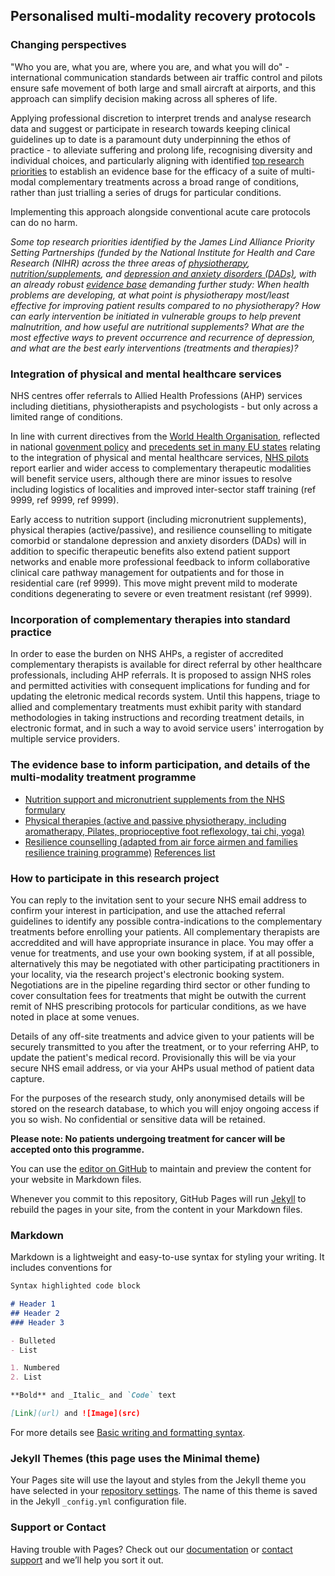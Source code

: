## Personalised multi-modality recovery protocols

### Changing perspectives
"Who you are, what you are, where you are, and what you will do" - international communication standards between air traffic control and pilots ensure safe movement of both large and small aircraft at airports, and this approach can simplify decision making across all spheres of life. 

Applying professional discretion to interpret trends and analyse research data and suggest or participate in research towards keeping clinical guidelines up to date is a paramount duty underpinning the ethos of practice - to alleviate suffering and prolong life, recognising diversity and individual choices, and particularly aligning with identified [top research priorities](https://www.pmmrp.github.io) to establish an evidence base for the efficacy of a suite of multi-modal complementary treatments across a broad range of conditions, rather than just trialling a series of drugs for particular conditions. 

Implementing this approach alongside conventional acute care protocols can do no harm.

*Some top research priorities identified by the James Lind Alliance Priority Setting Partnerships (funded by the National Institute for Health and Care Research (NIHR) across the three areas of [physiotherapy](https://www.jla.nihr.ac.uk/priority-setting-partnerships/physiotherapy/Physiotherapy-top-10-priorities.htm), [nutrition/supplements](https://www.jla.nihr.ac.uk/priority-setting-partnerships/nutritional-screening-and-malnutrition/top-10.htm), and [depression and anxiety disorders (DADs)](https://www.jla.nihr.ac.uk/priority-setting-partnerships/depression/top-10-priorities/), with an already robust [evidence base](https://www.pmmrp.github.io) demanding further study:  When health problems are developing, at what point is physiotherapy most/least effective for improving patient results compared to no physiotherapy? How can early intervention be initiated in vulnerable groups to help prevent malnutrition, and how useful are nutritional supplements? What are the most effective ways to prevent occurrence and recurrence of depression, and what are the best early interventions (treatments and therapies)?*

### Integration of physical and mental healthcare services 
NHS centres offer referrals to Allied Health Professions (AHP) services including dietitians, physiotherapists and psychologists - but only across a limited range of conditions.  

In line with current directives from the [World Health Organisation](https://www.pmmrp.github.io), reflected in national [govenment policy](https://www.pmmrp.github.io) and [precedents set in many EU states](https://www.pmmrp.github.io) relating to the integration of physical and mental healthcare services, [NHS pilots](https://www.pmmrp.github.io) report earlier and wider access to complementary therapeutic modalities will benefit service users, although there are minor issues to resolve including logistics of localities and improved inter-sector staff training (ref 9999, ref 9999, ref 9999).

Early access to nutrition support (including micronutrient supplements), physical therapies (active/passive), and resilience counselling to mitigate comorbid or standalone depression and anxiety disorders (DADs) will in addition to specific therapeutic benefits also extend patient support networks and enable more professional feedback to inform collaborative clinical care pathway management for outpatients and for those in residential care (ref 9999). This move might prevent mild to moderate conditions degenerating to severe or even treatment resistant (ref 9999).

### Incorporation of complementary therapies into standard practice 
In order to ease the burden on NHS AHPs, a register of accredited complementary therapists is available for direct referral by other healthcare professionals, including AHP referrals. It is proposed to assign NHS roles and permitted activities with consequent implications for funding and for updating the eletronic medical records system. Until this happens, triage to allied and complementary treatments must exhibit parity with standard methodologies in taking instructions and recording treatment details, in electronic format, and in such a way to avoid service users' interrogation by multiple service providers. 

### The evidence base to inform participation, and details of the multi-modality treatment programme
- [Nutrition support and micronutrient supplements from the NHS formulary](https://www.pmmrp.github.io)
- [Physical therapies (active and passive physiotherapy, including aromatherapy, Pilates, proprioceptive foot reflexology, tai chi, yoga)](https://www.pmmrp.github.io)
- [Resilience counselling (adapted from air force airmen and families resilience training programme)](https://www.pmmrp.github.io)
[References list](https://www.pmmrp.github.io) 

### How to participate in this research project
You can reply to the invitation sent to your secure NHS email address to confirm your interest in participation, and use the attached referral guidelines to identify any possible contra-indications to the complementary treatments before enrolling your patients. All complementary therapists are accreddited and will have appropriate insurance in place. You may offer a venue for treatments, and use your own booking system, if at all possible, alternatively this may be negotiated with other participating practitioners in your locality, via the research project's electronic booking system. Negotiations are in the pipeline regarding third sector or other funding to cover consultation fees for treatments that might be outwith the current remit of NHS prescribing protocols for particular conditions, as we have noted in place at some venues. 

Details of any off-site treatments and advice given to your patients will be securely transmitted to you after the treatment, or to your referring AHP, to update the patient's medical record. Provisionally this will be via your secure NHS email address, or via your AHPs usual method of patient data capture. 

For the purposes of the research study, only anonymised details will be stored on the research database, to which you will enjoy ongoing access if you so wish. No confidential or sensitive data will be retained.

**Please note: No patients undergoing treatment for cancer will be accepted onto this programme.**










You can use the [editor on GitHub](https://github.com/pmmrp/pmmrp.github.io/edit/main/README.md) to maintain and preview the content for your website in Markdown files.

Whenever you commit to this repository, GitHub Pages will run [Jekyll](https://jekyllrb.com/) to rebuild the pages in your site, from the content in your Markdown files.

### Markdown

Markdown is a lightweight and easy-to-use syntax for styling your writing. It includes conventions for

```markdown
Syntax highlighted code block

# Header 1
## Header 2
### Header 3

- Bulleted
- List

1. Numbered
2. List

**Bold** and _Italic_ and `Code` text

[Link](url) and ![Image](src)
```

For more details see [Basic writing and formatting syntax](https://docs.github.com/en/github/writing-on-github/getting-started-with-writing-and-formatting-on-github/basic-writing-and-formatting-syntax).

### Jekyll Themes  (this page uses the Minimal theme)

Your Pages site will use the layout and styles from the Jekyll theme you have selected in your [repository settings](https://github.com/pmmrp/pmmrp.github.io/settings/pages). The name of this theme is saved in the Jekyll `_config.yml` configuration file.

### Support or Contact

Having trouble with Pages? Check out our [documentation](https://docs.github.com/categories/github-pages-basics/) or [contact support](https://support.github.com/contact) and we’ll help you sort it out.
